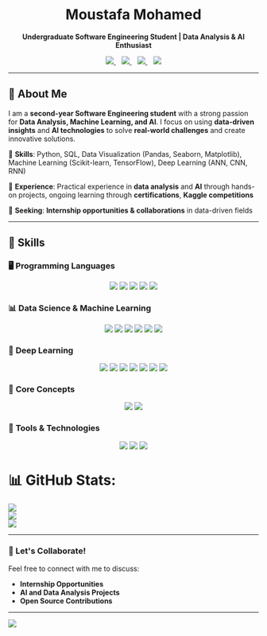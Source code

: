 <h1 align="center">Moustafa Mohamed</h1>

<p align="center">
  <b>Undergraduate Software Engineering Student | Data Analysis & AI Enthusiast</b>
</p>

<p align="center">
  <a href="https://www.linkedin.com/in/moustafa-mohamed-047736296/">
    <img src="https://img.shields.io/badge/LinkedIn-0077B5?style=for-the-badge&logo=linkedin&logoColor=white" />
  </a>
  &nbsp;&nbsp;
  <a href="https://www.kaggle.com/moustafamohamed01">
    <img src="https://img.shields.io/badge/Kaggle-20BEFF?style=for-the-badge&logo=kaggle&logoColor=white" />
  </a>
  &nbsp;&nbsp;
  <a href="https://github.com/MoustafaMohamed01">
    <img src="https://img.shields.io/badge/GitHub-181717?style=for-the-badge&logo=github&logoColor=white" />
  </a>
  &nbsp;&nbsp;
  <a href="https://moustafamohamed.netlify.app/">
    <img src="https://img.shields.io/badge/Portfolio-FF5722?style=for-the-badge&logo=google-chrome&logoColor=white" />
  </a>
</p>


---

## 📌 About Me  

I am a **second-year Software Engineering student** with a strong passion for **Data Analysis, Machine Learning, and AI**. 
I focus on using **data-driven insights** and **AI technologies** to solve **real-world challenges** and create innovative solutions. 

🔹 **Skills**: Python, SQL, Data Visualization (Pandas, Seaborn, Matplotlib), Machine Learning (Scikit-learn, TensorFlow), Deep Learning (ANN, CNN, RNN)

🔹 **Experience**: Practical experience in **data analysis** and **AI** through hands-on projects, ongoing learning through **certifications**, **Kaggle competitions**

🔹 **Seeking**: **Internship opportunities & collaborations** in data-driven fields  

---

<!-- ## 🛠️ Skills  -->

## 🚀 Skills

### 🖥️ **Programming Languages**
<p align="center">
  <img src="https://img.shields.io/badge/-C-A8B9CC?style=flat-square&logo=c&logoColor=white" />
  <img src="https://img.shields.io/badge/-C++-00599C?style=flat-square&logo=c%2B%2B&logoColor=white" />
  <img src="https://img.shields.io/badge/-Python-3776AB?style=flat-square&logo=python&logoColor=white" />
  <img src="https://img.shields.io/badge/-SQL-4479A1?style=flat-square&logo=mysql&logoColor=white" />
  <img src="https://img.shields.io/badge/-JavaScript-F7DF1E?style=flat-square&logo=javascript&logoColor=black" />
</p>


### 📊 **Data Science & Machine Learning**
<p align="center">
  <img src="https://img.shields.io/badge/-NumPy-013243?style=flat-square&logo=numpy&logoColor=white" />
  <img src="https://img.shields.io/badge/-Pandas-150458?style=flat-square&logo=pandas&logoColor=white" />
  <img src="https://img.shields.io/badge/-Matplotlib-ffffff?style=flat-square&logo=matplotlib&logoColor=black" />
  <img src="https://img.shields.io/badge/-Seaborn-2D72B8?style=flat-square&logoColor=white" />
  <img src="https://img.shields.io/badge/-Scikit_learn-F7931E?style=flat-square&logo=scikit-learn&logoColor=white" />
  <img src="https://img.shields.io/badge/-Machine_Learning-ff9900?style=flat-square&logo=python&logoColor=white" />
</p>

### 🤖 **Deep Learning**
<p align="center">
  <img src="https://img.shields.io/badge/-Deep_Learning-FF6F00?style=flat-square&logo=tensorflow&logoColor=white" />
  <img src="https://img.shields.io/badge/-Artificial_Neural_Networks_(ANN)-FF5722?style=flat-square&logo=python&logoColor=white" />
  <img src="https://img.shields.io/badge/-Convolutional_Neural_Networks_(CNN)-FF5722?style=flat-square&logo=python&logoColor=white" />
  <img src="https://img.shields.io/badge/-Recurrent_Neural_Networks_(RNN)-FF5722?style=flat-square&logo=python&logoColor=white" />
  <img src="https://img.shields.io/badge/-TensorFlow-FF6F00?style=flat-square&logo=tensorflow&logoColor=white" />
  <img src="https://img.shields.io/badge/-Keras-D00000?style=flat-square&logo=keras&logoColor=white" />
  <img src="https://img.shields.io/badge/-PyTorch-EE4C2C?style=flat-square&logo=pytorch&logoColor=white" />
</p>

### 🎯 **Core Concepts**
<p align="center">
  <img src="https://img.shields.io/badge/-Object_Oriented_Programming_(OOP)-00599C?style=flat-square" />
  <img src="https://img.shields.io/badge/-Data_Preprocessing-0073CF?style=flat-square&logo=python&logoColor=white" />
</p>

### 🔧 **Tools & Technologies**
<p align="center">
  <img src="https://img.shields.io/badge/-Git-F05032?style=flat-square&logo=git&logoColor=white" />
  <img src="https://img.shields.io/badge/-Jupyter-F37626?style=flat-square&logo=jupyter&logoColor=white" />
  <img src="https://img.shields.io/badge/-Power_BI-F2C811?style=flat-square&logo=powerbi&logoColor=black" />
</p>



# 📊 GitHub Stats:
![](https://github-readme-stats.vercel.app/api?username=MoustafaMohamed01&theme=dark&hide_border=false&include_all_commits=false&count_private=false)<br/>
![](https://github-readme-streak-stats.herokuapp.com/?user=MoustafaMohamed01&theme=dark&hide_border=false)<br/>
![](https://github-readme-stats.vercel.app/api/top-langs/?username=MoustafaMohamed01&theme=dark&hide_border=false&include_all_commits=false&count_private=false&layout=compact)

---

### 🤝 Let's Collaborate!  

Feel free to connect with me to discuss:  
- **Internship Opportunities**  
- **AI and Data Analysis Projects**  
- **Open Source Contributions**  

---
[![](https://visitcount.itsvg.in/api?id=MoustafaMohamed01&icon=0&color=0)](https://visitcount.itsvg.in)
